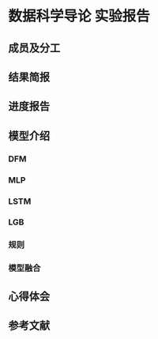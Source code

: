 # 数据科学导论 实验报告

## 成员及分工

## 结果简报

## 进度报告

## 模型介绍

### DFM

### MLP

### LSTM

### LGB

### 规则

### 模型融合

## 心得体会

## 参考文献

